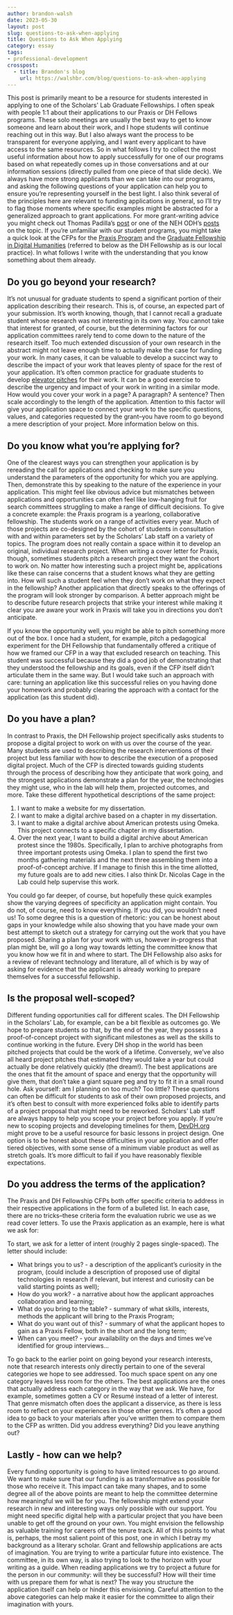 ```yaml
---
author: brandon-walsh
date: 2023-05-30
layout: post
slug: questions-to-ask-when-applying
title: Questions to Ask When Applying
category: essay
tags:
- professional-development
crosspost:
  - title: Brandon's blog
    url: https://walshbr.com/blog/questions-to-ask-when-applying
---
```

This post is primarily meant to be a resource for students interested in applying to one of the Scholars' Lab Graduate Fellowships. I often speak with people 1:1 about their applications to our Praxis or DH Fellows programs. These solo meetings are usually the best way to get to know someone and learn about their work, and I hope students will continue reaching out in this way. But I also always want the process to be transparent for everyone applying, and I want every applicant to have access to the same resources. So in what follows I try to collect the most useful information about how to apply successfully for one of our programs based on what repeatedly comes up in those conversations and at our information sessions (directly pulled from one piece of that slide deck). We always have more strong applicants than we can take into our programs, and asking the following questions of your application can help you to ensure you’re representing yourself in the best light. I also think several of the principles here are relevant to funding applications in general, so I’ll try to flag those moments where specific examples might be abstracted for a generalized approach to grant applications. For more grant-writing advice you might check out Thomas Padilla’s [post](https://tgpadillajr.medium.com/dont-sink-the-ship-grant-writing-101-a705dd8af783) or one of the NEH ODH’s [posts](https://www.neh.gov/blog/how-write-successful-level-i-dhag-proposal) on the topic. If you’re unfamiliar with our student programs, you might take a quick look at the CFPs for the [Praxis Program](https://scholarslab.lib.virginia.edu/praxis-program-fellowships/) and the [Graduate Fellowship in Digital Humanities](https://scholarslab.lib.virginia.edu/digital-humanities-fellows/) (referred to below as the DH Fellowship as is our local practice). In what follows I write with the understanding that you know something about them already. 

## Do you go beyond your research?

It’s not unusual for graduate students to spend a significant portion of their application describing their research. This is, of course, an expected part of your submission. It’s worth knowing, though, that I cannot recall a graduate student whose research was not interesting in its own way. You cannot take that interest for granted, of course, but the determining factors for our application committees rarely tend to come down to the nature of the research itself. Too much extended discussion of your own research in the abstract might not leave enough time to actually make the case for funding your work. In many cases, it can be valuable to develop a succinct way to describe the impact of your work that leaves plenty of space for the rest of your application. It’s often common practice for graduate students to develop [elevator pitches](https://graduateschool.nd.edu/assets/76988/elevator_pitch_8_28_2012.pdf) for their work. It can be a good exercise to describe the urgency and impact of your work in writing in a similar mode. How would you cover your work in a page? A paragraph? A sentence? Then scale accordingly to the length of the application. Attention to this factor will give your application space to connect your work to the specific questions, values, and categories requested by the grant–you have room to go beyond a mere description of your project. More information below on this. 

## Do you know what you’re applying for?

One of the clearest ways you can strengthen your application is by rereading the call for applications and checking to make sure you understand the parameters of the opportunity for which you are applying. Then, demonstrate this by speaking to the nature of the experience in your application. This might feel like obvious advice but mismatches between applications and opportunities can often feel like low-hanging fruit for search committees struggling to make a range of difficult decisions. To give a concrete example: the Praxis program is a yearlong, collaborative fellowship. The students work on a range of activities every year. Much of those projects are co-designed by the cohort of students in consultation with and within parameters set by the Scholars’ Lab staff on a variety of topics. The program does not really contain a space within it to develop an original, individual research project. When writing a cover letter for Praxis, though, sometimes students pitch a research project they want the cohort to work on. No matter how interesting such a project might be, applications like these can raise concerns that a student knows what they are getting into. How will such a student feel when they don’t work on what they expect in the fellowship? Another application that directly speaks to the offerings of the program will look stronger by comparison. A better approach might be to describe future research projects that strike your interest while making it clear you are aware your work in Praxis will take you in directions you don’t anticipate. 

If you know the opportunity well, you might be able to pitch something more out of the box. I once had a student, for example, pitch a pedagogical experiment for the DH Fellowship that fundamentally offered a critique of how we framed our CFP in a way that excluded research on teaching. This student was successful because they did a good job of demonstrating that they understood the fellowship and its goals, even if the CFP itself didn’t articulate them in the same way. But I would take such an approach with care: turning an application like this successful relies on you having done your homework and probably clearing the approach with a contact for the application (as this student did).   

## Do you have a plan?

In contrast to Praxis, the DH Fellowship project specifically asks students to propose a digital project to work on with us over the course of the year. Many students are used to describing the research interventions of their project but less familiar with how to describe the execution of a proposed digital project. Much of the CFP is directed towards guiding students through the process of describing how they anticipate that work going, and the strongest applications demonstrate a plan for the year, the technologies they might use, who in the lab will help them, projected outcomes, and more. Take these different hypothetical descriptions of the same project:

1. I want to make a website for my dissertation.
2. I want to make a digital archive based on a chapter in my dissertation.
3. I want to make a digital archive about American protests using Omeka. This project connects to a specific chapter in my dissertation.
4. Over the next year, I want to build a digital archive about American protest since the 1980s. Specifically, I plan to archive photographs from three important protests using Omeka. I plan to spend the first two months gathering materials and the next three assembling them into a proof-of-concept archive. If I manage to finish this in the time allotted, my future goals are to add new cities. I also think Dr. Nicolas Cage in the Lab could help supervise this work.  

You could go far deeper, of course, but hopefully these quick examples show the varying degrees of specificity an application might contain. You do not, of course, need to know everything. If you did, you wouldn’t need us! To some degree this is a question of rhetoric: you can be honest about gaps in your knowledge while also showing that you have made your own best attempt to sketch out a strategy for carrying out the work that you have proposed. Sharing a plan for your work with us, however in-progress that plan might be, will go a long way towards letting the committee know that you know how we fit in and where to start. The DH Fellowship also asks for a review of relevant technology and literature, all of which is by way of asking for evidence that the applicant is already working to prepare themselves for a successful fellowship.

## Is the proposal well-scoped?

Different funding opportunities call for different scales. The DH Fellowship in the Scholars’ Lab, for example, can be a bit flexible as outcomes go. We hope to prepare students so that, by the end of the year, they possess a proof-of-concept project with significant milestones as well as the skills to continue working in the future. Every DH shop in the world has been pitched projects that could be the work of a lifetime. Conversely, we’ve also all heard project pitches that estimated they would take a year but could actually be done relatively quickly (the dream!). The best applications are the ones that fit the amount of space and energy that the opportunity will give them, that don’t take a giant square peg and try to fit it in a small round hole. Ask yourself: am I planning on too much? Too little? These questions can often be difficult for students to ask of their own proposed projects, and it’s often best to consult with more experienced folks able to identify parts of a project proposal that might need to be reworked. Scholars’ Lab staff are always happy to help you scope your project before you apply. If you’re new to scoping projects and developing timelines for them, [DevDH.org](https://devdh.org/) might prove to be a useful resource for basic lessons in project design. One option is to be honest about these difficulties in your application and offer tiered objectives, with some sense of a minimum viable product as well as stretch goals. It’s more difficult to fail if you have reasonably flexible expectations.

## Do you address the terms of the application?

The Praxis and DH Fellowship CFPs both offer specific criteria to address in their respective applications in the form of a bulleted list. In each case, there are no tricks–these criteria form the evaluation rubric we use as we read cover letters. To use the Praxis application as an example, here is what we ask for:

To start, we ask for a letter of intent (roughly 2 pages single-spaced). The letter should include:

* What brings you to us? - a description of the applicant’s curiosity in the program, (could include a description of proposed use of digital technologies in research if relevant, but interest and curiosity  can be valid starting points as well);
* How do you work? - a narrative about how the applicant approaches collaboration and learning;
* What do you bring to the table? - summary of what skills, interests, methods the applicant will bring to the Praxis Program;
* What do you want out of this? - summary of what the applicant hopes to gain as a Praxis Fellow, both in the short and the long term;
* When can you meet? - your availability on the days and times we’ve identified for group interviews…

To go back to the earlier point on going beyond your research interests, note that research interests only directly pertain to one of the several categories we hope to see addressed. Too much space spent on any one category leaves less room for the others. The best applications are the ones that actually address each category in the way that we ask. We have, for example, sometimes gotten a CV or Resumé instead of a letter of interest. That genre mismatch often does the applicant a disservice, as there is less room to reflect on your experiences in those other genres. It’s often a good idea to go back to your materials after you’ve written them to compare them to the CFP as written. Did you address everything? Did you leave anything out? 

## Lastly - how can we help?

Every funding opportunity is going to have limited resources to go around. We want to make sure that our funding is as transformative as possible for those who receive it. This impact can take many shapes, and to some degree all of the above points are meant to help the committee determine how meaningful we will be for you. The fellowship might extend your research in new and interesting ways only possible with our support. You might need specific digital help with a particular project that you have been unable to get off the ground on your own. You might envision the fellowship as valuable training for careers off the tenure track. All of this points to what is, perhaps, the most salient point of this post, one in which I betray my background as a literary scholar. Grant and fellowship applications are acts of imagination. You are trying to write a particular future into existence. The committee, in its own way, is also trying to look to the horizon with your writing as a guide. When reading applications we try to project a future for the person in our community: will they be successful? How will their time with us prepare them for what is next? The way you structure the application itself can help or hinder this envisioning. Careful attention to the above categories can help make it easier for the committee to align their imagination with yours.

